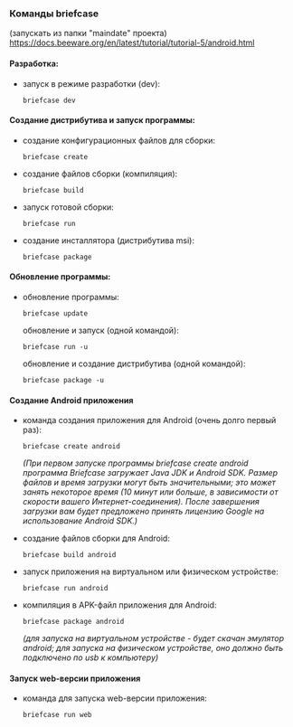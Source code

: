 

### Команды briefcase 
(запускать из папки "maindate" проекта)
https://docs.beeware.org/en/latest/tutorial/tutorial-5/android.html

#### Разработка:

- запуск в режиме разработки (dev):

    `briefcase dev`

#### Создание дистрибутива и запуск программы:

- создание конфигурационных файлов для сборки:

    `briefcase create`

- создание файлов сборки (компиляция):

    `briefcase build`

- запуск готовой сборки:

    `briefcase run`

- создание инсталлятора (дистрибутива msi):

    `briefcase package`


#### Обновление программы:

- обновление программы:

  `briefcase update`

  обновление и запуск (одной командой):

  `briefcase run -u`
  
  обновление и создание дистрибутива (одной командой):

  `briefcase package -u`

#### Создание Android приложения

- команда создания приложения для Android (очень долго первый раз):

  `briefcase create android`

  _(При первом запуске программы briefcase create android программа Briefcase загружает Java JDK и Android SDK. Размер файлов и время загрузки могут быть значительными; это может занять некоторое время (10 минут или больше, в зависимости от скорости вашего Интернет-соединения). После завершения загрузки вам будет предложено принять лицензию Google на использование Android SDK.)_

- создание файлов сборки для Android:

  `briefcase build android`

- запуск приложения на виртуальном или физическом устройстве:

  `briefcase run android`

- компиляция в APK-файл приложения для Android:

  `briefcase package android`

  _(для запуска на виртуальном устройстве - будет скачан эмулятор android; для запуска на физическом устройстве, оно должно быть подключено по usb к компьютеру)_

#### Запуск web-версии приложения

- команда для запуска web-версии приложения:

  `briefcase run web`
